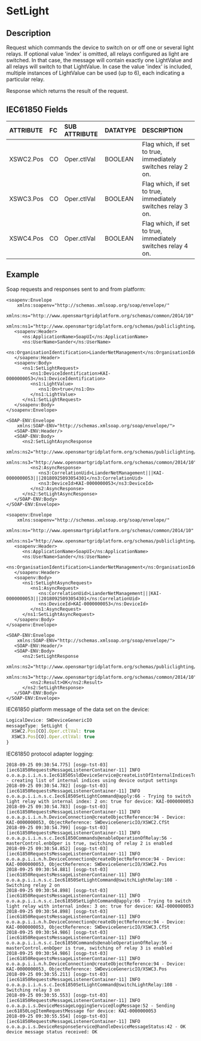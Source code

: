# SetLight

## Description

Request which commands the device to switch on or off one or several light relays. If optional value 'index' is omitted, all relays configured as light are switched. In that case, the message will contain exactly one LightValue and all relays will switch to that LightValue. In case the value 'index' is included, multiple instances of LightValue can be used \(up to 6\), each indicating a particular relay.

Response which returns the result of the request.

## IEC61850 Fields

| **ATTRIBUTE** | **FC** | **SUB ATTRIBUTE** | **DATATYPE** | **DESCRIPTION** |
| :--- | :--- | :--- | :--- | :--- |
| XSWC2.Pos | CO | Oper.ctlVal | BOOLEAN | Flag which, if set to true, immediately switches relay 2 on. |
| XSWC3.Pos | CO | Oper.ctlVal | BOOLEAN | Flag which, if set to true, immediately switches relay 3 on. |
| XSWC4.Pos | CO | Oper.ctlVal | BOOLEAN | Flag which, if set to true, immediately switches relay 4 on. |

## Example

Soap requests and responses sent to and from platform:

```markup
<soapenv:Envelope
    xmlns:soapenv="http://schemas.xmlsoap.org/soap/envelope/"
    xmlns:ns="http://www.opensmartgridplatform.org/schemas/common/2014/10"
    xmlns:ns1="http://www.opensmartgridplatform.org/schemas/publiclighting/adhocmanagement/2014/10">
   <soapenv:Header>
      <ns:ApplicationName>SoapUI</ns:ApplicationName>
      <ns:UserName>Sander</ns:UserName>
      <ns:OrganisationIdentification>LianderNetManagement</ns:OrganisationIdentification>
   </soapenv:Header>
   <soapenv:Body>
      <ns1:SetLightRequest>
         <ns1:DeviceIdentification>KAI-0000000053</ns1:DeviceIdentification>
         <ns1:LightValue>
            <ns1:On>true</ns1:On>
         </ns1:LightValue>
      </ns1:SetLightRequest>
   </soapenv:Body>
</soapenv:Envelope>

<SOAP-ENV:Envelope
    xmlns:SOAP-ENV="http://schemas.xmlsoap.org/soap/envelope/">
   <SOAP-ENV:Header/>
   <SOAP-ENV:Body>
      <ns2:SetLightAsyncResponse
          xmlns:ns2="http://www.opensmartgridplatform.org/schemas/publiclighting/adhocmanagement/2014/10"
          xmlns:ns3="http://www.opensmartgridplatform.org/schemas/common/2014/10">
         <ns2:AsyncResponse>
            <ns3:CorrelationUid>LianderNetManagement|||KAI-0000000053|||20180925093054301</ns3:CorrelationUid>
            <ns3:DeviceId>KAI-0000000053</ns3:DeviceId>
         </ns2:AsyncResponse>
      </ns2:SetLightAsyncResponse>
   </SOAP-ENV:Body>
</SOAP-ENV:Envelope>

<soapenv:Envelope
    xmlns:soapenv="http://schemas.xmlsoap.org/soap/envelope/"
    xmlns:ns="http://www.opensmartgridplatform.org/schemas/common/2014/10"
    xmlns:ns1="http://www.opensmartgridplatform.org/schemas/publiclighting/adhocmanagement/2014/10">
   <soapenv:Header>
      <ns:ApplicationName>SoapUI</ns:ApplicationName>
      <ns:UserName>Sander</ns:UserName>
      <ns:OrganisationIdentification>LianderNetManagement</ns:OrganisationIdentification>
   </soapenv:Header>
   <soapenv:Body>
      <ns1:SetLightAsyncRequest>
         <ns1:AsyncRequest>
            <ns:CorrelationUid>LianderNetManagement|||KAI-0000000053|||20180925093054301</ns:CorrelationUid>
            <ns:DeviceId>KAI-0000000053</ns:DeviceId>
         </ns1:AsyncRequest>
      </ns1:SetLightAsyncRequest>
   </soapenv:Body>
</soapenv:Envelope>

<SOAP-ENV:Envelope
    xmlns:SOAP-ENV="http://schemas.xmlsoap.org/soap/envelope/">
   <SOAP-ENV:Header/>
   <SOAP-ENV:Body>
      <ns2:SetLightResponse
          xmlns:ns2="http://www.opensmartgridplatform.org/schemas/publiclighting/adhocmanagement/2014/10"
          xmlns:ns3="http://www.opensmartgridplatform.org/schemas/common/2014/10">
         <ns2:Result>OK</ns2:Result>
      </ns2:SetLightResponse>
   </SOAP-ENV:Body>
</SOAP-ENV:Envelope>
```

IEC61850 platform message of the data set on the device:

```javascript
LogicalDevice: SWDeviceGenericIO
messageType: SetLight {
  XSWC2.Pos[CO].Oper.ctlVal: true
  XSWC3.Pos[CO].Oper.ctlVal: true
}
```

IEC61850 protocol adapter logging:

```text
2018-09-25 09:30:54.775] [osgp-tst-03] [iec61850RequestsMessageListenerContainer-11] INFO o.o.a.p.i.i.n.s.Iec61850SsldDeviceService@createListOfInternalIndicesToSwitch:220 - creating list of internal indices using device output settings
2018-09-25 09:30:54.782] [osgp-tst-03] [iec61850RequestsMessageListenerContainer-11] INFO o.o.a.p.i.i.n.s.c.Iec61850SetLightCommand@apply:66 - Trying to switch light relay with internal index: 2 on: true for device: KAI-0000000053
2018-09-25 09:30:54.783] [osgp-tst-03] [iec61850RequestsMessageListenerContainer-11] INFO o.o.a.p.i.i.n.h.DeviceConnection@createObjectReference:94 - Device: KAI-0000000053, ObjectReference: SWDeviceGenericIO/XSWC2.CfSt
2018-09-25 09:30:54.799] [osgp-tst-03] [iec61850RequestsMessageListenerContainer-11] INFO o.o.a.p.i.i.n.s.c.Iec61850Commands@enableOperationOfRelay:56 - masterControl.enbOper is true, switching of relay 2 is enabled
2018-09-25 09:30:54.852] [osgp-tst-03] [iec61850RequestsMessageListenerContainer-11] INFO o.o.a.p.i.i.n.h.DeviceConnection@createObjectReference:94 - Device: KAI-0000000053, ObjectReference: SWDeviceGenericIO/XSWC2.Pos
2018-09-25 09:30:54.881] [osgp-tst-03] [iec61850RequestsMessageListenerContainer-11] INFO o.o.a.p.i.i.n.s.c.Iec61850SetLightCommand@switchLightRelay:108 - Switching relay 2 on
2018-09-25 09:30:54.898] [osgp-tst-03] [iec61850RequestsMessageListenerContainer-11] INFO o.o.a.p.i.i.n.s.c.Iec61850SetLightCommand@apply:66 - Trying to switch light relay with internal index: 3 on: true for device: KAI-0000000053
2018-09-25 09:30:54.898] [osgp-tst-03] [iec61850RequestsMessageListenerContainer-11] INFO o.o.a.p.i.i.n.h.DeviceConnection@createObjectReference:94 - Device: KAI-0000000053, ObjectReference: SWDeviceGenericIO/XSWC3.CfSt
2018-09-25 09:30:54.986] [osgp-tst-03] [iec61850RequestsMessageListenerContainer-11] INFO o.o.a.p.i.i.n.s.c.Iec61850Commands@enableOperationOfRelay:56 - masterControl.enbOper is true, switching of relay 3 is enabled
2018-09-25 09:30:54.986] [osgp-tst-03] [iec61850RequestsMessageListenerContainer-11] INFO o.o.a.p.i.i.n.h.DeviceConnection@createObjectReference:94 - Device: KAI-0000000053, ObjectReference: SWDeviceGenericIO/XSWC3.Pos
2018-09-25 09:30:55.211] [osgp-tst-03] [iec61850RequestsMessageListenerContainer-11] INFO o.o.a.p.i.i.n.s.c.Iec61850SetLightCommand@switchLightRelay:108 - Switching relay 3 on
2018-09-25 09:30:55.553] [osgp-tst-03] [iec61850RequestsMessageListenerContainer-11] INFO o.o.a.p.i.s.DeviceMessageLoggingService@logMessage:52 - Sending iec61850LogItemRequestMessage for device: KAI-0000000053
2018-09-25 09:30:55.554] [osgp-tst-03] [iec61850RequestsMessageListenerContainer-11] INFO o.o.a.p.i.s.DeviceResponseService@handleDeviceMessageStatus:42 - OK device message status received: OK
```

